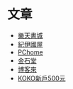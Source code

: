 # 文章

* <a href="younlightcc112">樂天書城</a>
* <a href="younlightcc123">紀伊國屋</a>
* <a href="younlightcc134">PChome</a>
* <a href="younlightcc145">金石堂</a>
* <a href="younlightcc178">博客來</a>
* <a href="younlightcc189">KOKO新戶500元</a>
